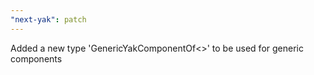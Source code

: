 ```yaml
---
"next-yak": patch
---
```


Added a new type 'GenericYakComponentOf<>' to be used for generic components
